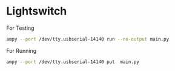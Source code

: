 # Lightswitch

For Testing
```sh
ampy --port /dev/tty.usbserial-14140 run --no-output main.py
```

For Running
```sh
ampy --port /dev/tty.usbserial-14140 put  main.py 
```
